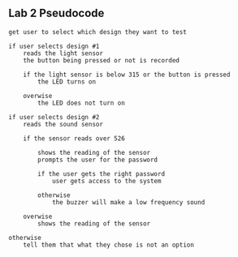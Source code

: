 ## Lab 2 Pseudocode

    get user to select which design they want to test

    if user selects design #1
        reads the light sensor
        the button being pressed or not is recorded 

        if the light sensor is below 315 or the button is pressed
            the LED turns on

        overwise
            the LED does not turn on

    if user selects design #2
        reads the sound sensor

        if the sensor reads over 526

            shows the reading of the sensor
            prompts the user for the password
        
            if the user gets the right password
                user gets access to the system
            
            otherwise
                the buzzer will make a low frequency sound

        overwise
            shows the reading of the sensor

    otherwise
        tell them that what they chose is not an option
